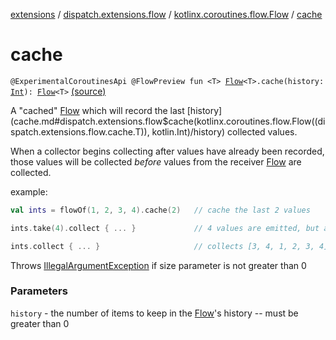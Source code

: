 [extensions](../../index.md) / [dispatch.extensions.flow](../index.md) / [kotlinx.coroutines.flow.Flow](index.md) / [cache](./cache.md)

# cache

`@ExperimentalCoroutinesApi @FlowPreview fun <T> `[`Flow`](https://kotlin.github.io/kotlinx.coroutines/kotlinx-coroutines-core/kotlinx.coroutines.flow/-flow/index.html)`<T>.cache(history: `[`Int`](https://kotlinlang.org/api/latest/jvm/stdlib/kotlin/-int/index.html)`): `[`Flow`](https://kotlin.github.io/kotlinx.coroutines/kotlinx-coroutines-core/kotlinx.coroutines.flow/-flow/index.html)`<T>` [(source)](https://github.com/RBusarow/Dispatch/tree/master/extensions/src/main/java/dispatch/extensions/flow/Cache.kt#L46)

A "cached" [Flow](https://kotlin.github.io/kotlinx.coroutines/kotlinx-coroutines-core/kotlinx.coroutines.flow/-flow/index.html) which will record the last [history](cache.md#dispatch.extensions.flow$cache(kotlinx.coroutines.flow.Flow((dispatch.extensions.flow.cache.T)), kotlin.Int)/history) collected values.

When a collector begins collecting after values have already been recorded,
those values will be collected *before* values from the receiver [Flow](https://kotlin.github.io/kotlinx.coroutines/kotlinx-coroutines-core/kotlinx.coroutines.flow/-flow/index.html) are collected.

example:

``` Kotlin
val ints = flowOf(1, 2, 3, 4).cache(2)   // cache the last 2 values

ints.take(4).collect { ... }             // 4 values are emitted, but also recorded.  The last 2 remain.

ints.collect { ... }                     // collects [3, 4, 1, 2, 3, 4]
```

Throws [IllegalArgumentException](https://kotlinlang.org/api/latest/jvm/stdlib/kotlin/-illegal-argument-exception/index.html) if size parameter is not greater than 0

### Parameters

`history` - the number of items to keep in the [Flow](https://kotlin.github.io/kotlinx.coroutines/kotlinx-coroutines-core/kotlinx.coroutines.flow/-flow/index.html)'s history -- must be greater than 0